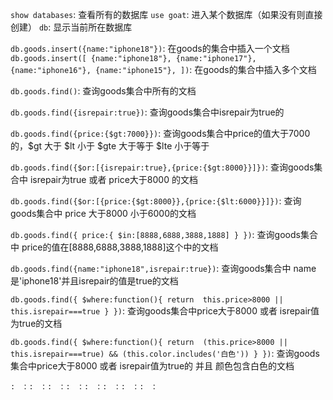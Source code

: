 `show databases`: 查看所有的数据库
`use goat`: 进入某个数据库（如果没有则直接创建） 
`db`: 显示当前所在数据库


`db.goods.insert({name:"iphone18"})`: 在goods的集合中插入一个文档
`db.goods.insert([
    {name:"iphone18"},
    {name:"iphone17"},
    {name:"iphone16"},
    {name:"iphone15"},
])`: 在goods的集合中插入多个文档


`db.goods.find()`: 查询goods集合中所有的文档 

`db.goods.find({isrepair:true})`: 查询goods集合中isrepair为true的

`db.goods.find({price:{$gt:7000}})`: 查询goods集合中price的值大于7000的，$gt 大于  $lt 小于 $gte 大于等于  $lte 小于等于

`db.goods.find({$or:[{isrepair:true},{price:{$gt:8000}}]})`: 查询goods集合中 isrepair为true  或者 price大于8000 的文档

`db.goods.find({$or:[{price:{$gt:8000}},{price:{$lt:6000}}]})`: 查询goods集合中 price 大于8000 小于6000的文档

`db.goods.find({
    price:{
        $in:[8888,6888,3888,1888]
    }
})`: 查询goods集合中 price的值在[8888,6888,3888,1888]这个中的文档


`db.goods.find({name:"iphone18",isrepair:true})`: 查询goods集合中 name是'iphone18'并且isrepair的值是true的文档

`db.goods.find({
    $where:function(){
       return  this.price>8000 || this.isrepair===true
    }
})`: 查询goods集合中price大于8000  或者 isrepair值为true的文档 

`db.goods.find({
    $where:function(){
       return  (this.price>8000 || this.isrepair===true) && (this.color.includes('白色'))
    }
})`:  查询goods集合中price大于8000  或者 isrepair值为true的  并且 颜色包含白色的文档

``: 
``: 
``: 
``: 
``: 
``: 
``: 
``: 
``: 
``: 
``: 
``: 
``: 
``: 
``: 
``: 